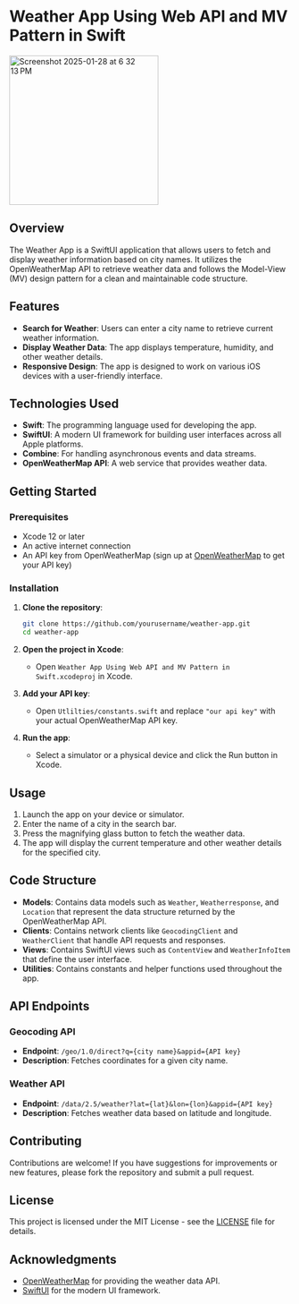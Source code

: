 # Weather App Using Web API and MV Pattern in Swift

<img width="267" alt="Screenshot 2025-01-28 at 6 32 13 PM" src="https://github.com/user-attachments/assets/eb3885da-4728-4e51-9220-430d9f764ad2" />

## Overview

The Weather App is a SwiftUI application that allows users to fetch and display weather information based on city names. It utilizes the OpenWeatherMap API to retrieve weather data and follows the Model-View (MV) design pattern for a clean and maintainable code structure.

## Features

- **Search for Weather**: Users can enter a city name to retrieve current weather information.
- **Display Weather Data**: The app displays temperature, humidity, and other weather details.
- **Responsive Design**: The app is designed to work on various iOS devices with a user-friendly interface.

## Technologies Used

- **Swift**: The programming language used for developing the app.
- **SwiftUI**: A modern UI framework for building user interfaces across all Apple platforms.
- **Combine**: For handling asynchronous events and data streams.
- **OpenWeatherMap API**: A web service that provides weather data.

## Getting Started

### Prerequisites

- Xcode 12 or later
- An active internet connection
- An API key from OpenWeatherMap (sign up at [OpenWeatherMap](https://openweathermap.org/) to get your API key)

### Installation

1. **Clone the repository**:
   ```bash
   git clone https://github.com/yourusername/weather-app.git
   cd weather-app
   ```

2. **Open the project in Xcode**:
   - Open `Weather App Using Web API and MV Pattern in Swift.xcodeproj` in Xcode.

3. **Add your API key**:
   - Open `Utlilties/constants.swift` and replace `"our api key"` with your actual OpenWeatherMap API key.

4. **Run the app**:
   - Select a simulator or a physical device and click the Run button in Xcode.

## Usage

1. Launch the app on your device or simulator.
2. Enter the name of a city in the search bar.
3. Press the magnifying glass button to fetch the weather data.
4. The app will display the current temperature and other weather details for the specified city.

## Code Structure

- **Models**: Contains data models such as `Weather`, `Weatherresponse`, and `Location` that represent the data structure returned by the OpenWeatherMap API.
- **Clients**: Contains network clients like `GeocodingClient` and `WeatherClient` that handle API requests and responses.
- **Views**: Contains SwiftUI views such as `ContentView` and `WeatherInfoItem` that define the user interface.
- **Utilities**: Contains constants and helper functions used throughout the app.

## API Endpoints

### Geocoding API

- **Endpoint**: `/geo/1.0/direct?q={city name}&appid={API key}`
- **Description**: Fetches coordinates for a given city name.

### Weather API

- **Endpoint**: `/data/2.5/weather?lat={lat}&lon={lon}&appid={API key}`
- **Description**: Fetches weather data based on latitude and longitude.

## Contributing

Contributions are welcome! If you have suggestions for improvements or new features, please fork the repository and submit a pull request.

## License

This project is licensed under the MIT License - see the [LICENSE](LICENSE) file for details.

## Acknowledgments

- [OpenWeatherMap](https://openweathermap.org/) for providing the weather data API.
- [SwiftUI](https://developer.apple.com/xcode/swiftui/) for the modern UI framework.
